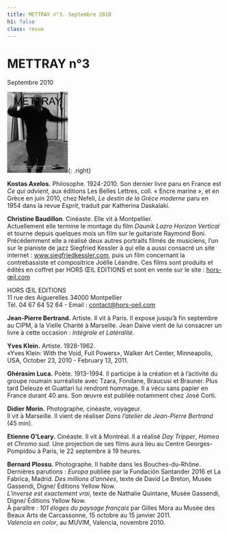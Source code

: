 ```yaml
---
title: METTRAY n°3. Septembre 2010
h1: false
class: revue
---
```


# METTRAY n°3

<span class="date">Septembre 2010</span>

![METTRAY n°3. Septembre 2010.](/files/mettray13.png){: .right}

**Kostas Axelos.** Philosophe. 1924-2010. Son dernier livre paru en France est *Ce qui advient*, aux éditions Les Belles Lettres, coll. « Encre marine », et en Grèce en juin 2010, chez Nefeli, *Le destin de la Grèce moderne* paru en 1954 dans la revue *Esprit*, traduit par Katherina Daskalaki.  

**Christine Baudillon**. Cinéaste. Elle vit à Montpellier.  
Actuellement elle termine le montage du film *Daunik Lazro Horizon Vertical* et tourne depuis quelques mois un film sur le guitariste Raymond Boni. Précédemment elle a réalisé deux autres portraits filmés de musiciens, l’un sur le pianiste de jazz Siegfried Kessler à qui elle a aussi consacré un site internet : www.siegfriedkessler.com, puis un film concernant la contrebassiste et compositrice Joëlle Léandre. Ces films sont produits et édités en coffret par HORS ŒIL EDITIONS et sont en vente sur le site : <a href="http://hors-oeil.com/">hors-œil.com</a>

HORS ŒIL EDITIONS  
11 rue des Aiguerelles 34000 Montpellier  
Tél. 04 67 64 52 64 - Email : [contact@hors-oeil.com](mailto:contact@hors-oeil.com)

**Jean-Pierre Bertrand.** Artiste. Il vit à Paris. Il expose jusqu’à fin septembre au CIPM, à la Vielle Charité à Marseille. Jean Daive vient de lui consacrer un livre à cette occasion : *Intégrale et Latéralité*.

**Yves Klein.** Artiste. 1928-1962.  
«Yves Klein: With the Void, Full Powers», Walker Art Center, Minneapolis, USA, October 23, 2010 - February 13, 2011.

**Ghérasim Luca.** Poète. 1913-1994. Il participe à la création et à l’activité du groupe roumain surréaliste avec Tzara, Fondane, Braucusi et Brauner. Plus tard Deleuze et Guattari lui rendront hommage. Il a vécu sans papier en France durant 40 ans. Son œuvre est publiée notamment chez José Corti.

**Didier Morin.** Photographe, cinéaste, voyageur.  
Il vit à Marseille. Il vient de réaliser *Dans l’atelier de Jean-Pierre Bertrand* (45 min).

**Etienne O’Leary.** Cinéaste. Il vit à Montréal. Il a réalisé *Day Tripper*, *Homeo* et *Chromo sud*. Une projection de ses films aura lieu au Centre Georges-Pompidou à Paris, le 22 septembre à 19 heures.

**Bernard Plossu.** Photographe. Il habite dans les Bouches-du-Rhône. Dernières parutions : *Europa* publiée par la Fundación Santander 2016 et La Fabrica, Madrid. *Des millions d’années*, texte de David Le Breton, Musée Gassendi, Digne/ Éditions Yellow Now.  
*L'inverse est exactement vrai*, texte de Nathalie Quintane, Musée Gassendi, Digne/ Éditions Yellow Now.  
À paraître : *101 éloges du paysage français* par Gilles Mora au Musée des Beaux Arts de Carcassonne, 15 octobre au 15 janvier 2011.  
*Valencia en color*, au MUVIM, Valencia, novembre 2010.